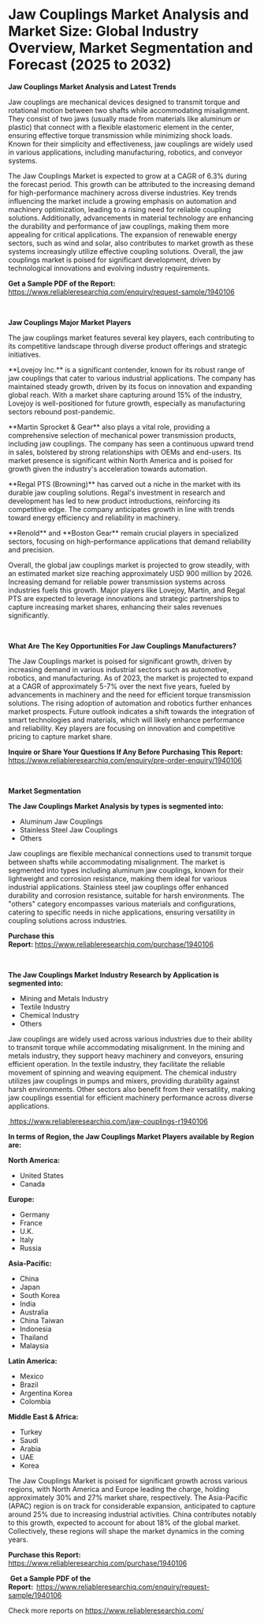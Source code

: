 <p><h1>Jaw Couplings Market Analysis and Market Size: Global Industry Overview, Market Segmentation and Forecast (2025 to 2032)</h1></p><p><strong>Jaw Couplings Market Analysis and Latest Trends</strong></p>
<p><p>Jaw couplings are mechanical devices designed to transmit torque and rotational motion between two shafts while accommodating misalignment. They consist of two jaws (usually made from materials like aluminum or plastic) that connect with a flexible elastomeric element in the center, ensuring effective torque transmission while minimizing shock loads. Known for their simplicity and effectiveness, jaw couplings are widely used in various applications, including manufacturing, robotics, and conveyor systems.</p><p>The Jaw Couplings Market is expected to grow at a CAGR of 6.3% during the forecast period. This growth can be attributed to the increasing demand for high-performance machinery across diverse industries. Key trends influencing the market include a growing emphasis on automation and machinery optimization, leading to a rising need for reliable coupling solutions. Additionally, advancements in material technology are enhancing the durability and performance of jaw couplings, making them more appealing for critical applications. The expansion of renewable energy sectors, such as wind and solar, also contributes to market growth as these systems increasingly utilize effective coupling solutions. Overall, the jaw couplings market is poised for significant development, driven by technological innovations and evolving industry requirements.</p></p>
<p><strong>Get a Sample PDF of the Report:&nbsp;</strong> <a href="https://www.reliableresearchiq.com/enquiry/request-sample/1940106?utm_campaign=2212&utm_medium=2&utm_source=Github&utm_content=ia&utm_term=08042025&utm_id=jaw-couplings">https://www.reliableresearchiq.com/enquiry/request-sample/1940106</a></p>
<p>&nbsp;</p>
<p><strong>Jaw Couplings Major Market Players</strong></p>
<p><p>The jaw couplings market features several key players, each contributing to its competitive landscape through diverse product offerings and strategic initiatives. </p><p>**Lovejoy Inc.** is a significant contender, known for its robust range of jaw couplings that cater to various industrial applications. The company has maintained steady growth, driven by its focus on innovation and expanding global reach. With a market share capturing around 15% of the industry, Lovejoy is well-positioned for future growth, especially as manufacturing sectors rebound post-pandemic.</p><p>**Martin Sprocket & Gear** also plays a vital role, providing a comprehensive selection of mechanical power transmission products, including jaw couplings. The company has seen a continuous upward trend in sales, bolstered by strong relationships with OEMs and end-users. Its market presence is significant within North America and is poised for growth given the industry's acceleration towards automation.</p><p>**Regal PTS (Browning)** has carved out a niche in the market with its durable jaw coupling solutions. Regal's investment in research and development has led to new product introductions, reinforcing its competitive edge. The company anticipates growth in line with trends toward energy efficiency and reliability in machinery.</p><p>**Renold** and **Boston Gear** remain crucial players in specialized sectors, focusing on high-performance applications that demand reliability and precision. </p><p>Overall, the global jaw couplings market is projected to grow steadily, with an estimated market size reaching approximately USD 900 million by 2026. Increasing demand for reliable power transmission systems across industries fuels this growth. Major players like Lovejoy, Martin, and Regal PTS are expected to leverage innovations and strategic partnerships to capture increasing market shares, enhancing their sales revenues significantly.</p></p>
<p>&nbsp;</p>
<p><strong>What Are The Key Opportunities For Jaw Couplings Manufacturers?</strong></p>
<p><p>The Jaw Couplings market is poised for significant growth, driven by increasing demand in various industrial sectors such as automotive, robotics, and manufacturing. As of 2023, the market is projected to expand at a CAGR of approximately 5-7% over the next five years, fueled by advancements in machinery and the need for efficient torque transmission solutions. The rising adoption of automation and robotics further enhances market prospects. Future outlook indicates a shift towards the integration of smart technologies and materials, which will likely enhance performance and reliability. Key players are focusing on innovation and competitive pricing to capture market share.</p></p>
<p><strong>Inquire or Share Your Questions If Any Before Purchasing This Report:</strong> <a href="https://www.reliableresearchiq.com/enquiry/pre-order-enquiry/1940106?utm_campaign=2212&utm_medium=2&utm_source=Github&utm_content=ia&utm_term=08042025&utm_id=jaw-couplings">https://www.reliableresearchiq.com/enquiry/pre-order-enquiry/1940106</a></p>
<p>&nbsp;</p>
<p><strong>Market Segmentation</strong></p>
<p><strong>The Jaw Couplings Market Analysis by types is segmented into:</strong></p>
<p><ul><li>Aluminum Jaw Couplings</li><li>Stainless Steel Jaw Couplings</li><li>Others</li></ul></p>
<p><p>Jaw couplings are flexible mechanical connections used to transmit torque between shafts while accommodating misalignment. The market is segmented into types including aluminum jaw couplings, known for their lightweight and corrosion resistance, making them ideal for various industrial applications. Stainless steel jaw couplings offer enhanced durability and corrosion resistance, suitable for harsh environments. The "others" category encompasses various materials and configurations, catering to specific needs in niche applications, ensuring versatility in coupling solutions across industries.</p></p>
<p><strong>Purchase this Report:&nbsp;</strong><a href="https://www.reliableresearchiq.com/purchase/1940106?utm_campaign=2212&utm_medium=2&utm_source=Github&utm_content=ia&utm_term=08042025&utm_id=jaw-couplings">https://www.reliableresearchiq.com/purchase/1940106</a></p>
<p>&nbsp;</p>
<p><strong>The Jaw Couplings Market Industry Research by Application is segmented into:</strong></p>
<p><ul><li>Mining and Metals Industry</li><li>Textile Industry</li><li>Chemical Industry</li><li>Others</li></ul></p>
<p><p>Jaw couplings are widely used across various industries due to their ability to transmit torque while accommodating misalignment. In the mining and metals industry, they support heavy machinery and conveyors, ensuring efficient operation. In the textile industry, they facilitate the reliable movement of spinning and weaving equipment. The chemical industry utilizes jaw couplings in pumps and mixers, providing durability against harsh environments. Other sectors also benefit from their versatility, making jaw couplings essential for efficient machinery performance across diverse applications.</p></p>
<p><a href="https://www.reliableresearchiq.com/jaw-couplings-r1940106?utm_campaign=2212&utm_medium=2&utm_source=Github&utm_content=ia&utm_term=08042025&utm_id=jaw-couplings">&nbsp;https://www.reliableresearchiq.com/jaw-couplings-r1940106</a></p>
<p><strong>In terms of Region, the Jaw Couplings Market Players available by Region are:</strong></p>
<p>
    <p> <strong> North America: </strong>
        <ul>
            <li>United States</li>
            <li>Canada</li>
        </ul>
        </p> 
    <p> <strong> Europe: </strong>
        <ul>
            <li>Germany</li>
            <li>France</li>
            <li>U.K.</li>
            <li>Italy</li>
            <li>Russia</li>
        </ul>
        </p> 
    <p> <strong> Asia-Pacific: </strong>
        <ul>
            <li>China</li>
            <li>Japan</li>
            <li>South Korea</li>
            <li>India</li>
            <li>Australia</li>
            <li>China Taiwan</li>
            <li>Indonesia</li>
            <li>Thailand</li>
            <li>Malaysia</li>
        </ul>
        </p> 
    <p> <strong> Latin America: </strong>
        <ul>
            <li>Mexico</li>
            <li>Brazil</li>
            <li>Argentina Korea</li>
            <li>Colombia</li>
        </ul>
        </p> 
    <p> <strong> Middle East & Africa: </strong>
        <ul>
            <li>Turkey</li>
            <li>Saudi</li>
            <li>Arabia</li>
            <li>UAE</li>
            <li>Korea</li>
        </ul>
    </p>
    </p>
<p><p>The Jaw Couplings Market is poised for significant growth across various regions, with North America and Europe leading the charge, holding approximately 30% and 27% market share, respectively. The Asia-Pacific (APAC) region is on track for considerable expansion, anticipated to capture around 25% due to increasing industrial activities. China contributes notably to this growth, expected to account for about 18% of the global market. Collectively, these regions will shape the market dynamics in the coming years.</p></p>
<p><strong>Purchase this Report: </strong><a href="https://www.reliableresearchiq.com/purchase/1940106?utm_campaign=2212&utm_medium=2&utm_source=Github&utm_content=ia&utm_term=08042025&utm_id=jaw-couplings">https://www.reliableresearchiq.com/purchase/1940106</a></p>
<p>&nbsp;<strong>Get a Sample PDF of the Report:&nbsp;&nbsp;</strong><a href="https://www.reliableresearchiq.com/enquiry/request-sample/1940106?utm_campaign=2212&utm_medium=2&utm_source=Github&utm_content=ia&utm_term=08042025&utm_id=jaw-couplings">https://www.reliableresearchiq.com/enquiry/request-sample/1940106</a></p>
<p><strong></strong></p>
<p>Check more reports on <a href="https://www.reliableresearchiq.com/?utm_campaign=2212&utm_medium=2&utm_source=Github&utm_content=ia&utm_term=08042025&utm_id=jaw-couplings">https://www.reliableresearchiq.com/</a></p>